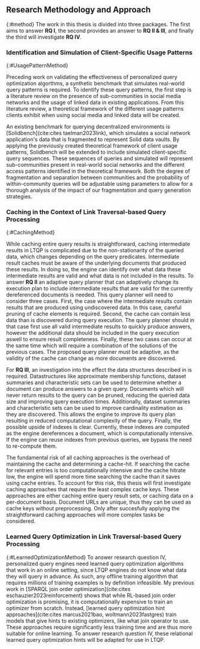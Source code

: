 
## Research Methodology and Approach
{:#method}
The work in this thesis is divided into three packages. The first aims to answer **RQ I**, the second provides an answer to **RQ II & III**, and finally the third will investigate **RQ IV**.

### Identification and Simulation of Client-Specific Usage Patterns
{:#UsagePatternMethod}

Preceding work on validating the effectiveness of personalized query optimization algorthms, a synthetic benchmark that simulates real-world query patterns is required.
To identify these query patterns, the first step is a literature review on the presence of sub-communities in social media networks and the usage of linked data in existing applications.
From this literature review, a theoretical framework of the different usage patterns clients exhibit when using social media and linked data will be created.

An existing benchmark for querying decentralized environments is [Solidbench](cite:cites taelman2023link), which simulates a social network application's data that is fragmented to represent Solid data vaults. 
By applying the previously created theoretical framework of client usage patterns, Solidbench will be extended to include simulated client-specific query sequences.
These sequences of queries and simulated will represent sub-communities present in real-world social networks and the different access patterns identified in the theoretical framework.
Both the degree of fragmentation and separation between communities and the probability of within-community queries will be adjustable using parameters to allow for a thorough analysis of the impact of our fragmentation and query generation strategies.

### Caching in the Context of Link Traversal-based Query Processing
{:#CachingMethod}

While caching entire query results is straightforward, caching intermediate results in LTQP is complicated due to the non-stationarity of the queried data, which changes depending on the query predicates.
Intermediate result caches must be aware of the underlying documents that produced these results.
In doing so, the engine can identify over what data these intermediate results are valid and what data is not included in the results.
To answer **RQ II** an adaptive query planner that can adaptively change its execution plan to include intermediate results that are valid for the currently dereferenced documents is needed.
This query planner will need to consider three cases. 
First, the case where the intermediate results contain results that are produced using undiscovered data. 
In this case, careful pruning of cache elements is required.
Second, the cache can contain less data than is discovered during query execution.
The query planner should in that case first use all valid intermediate results to quickly produce answers, however the additional data should be included in the query execution aswell to ensure result completeness.
Finally, these two cases can occur at the same time which will require a combination of the solutions of the previous cases.
The proposed query planner must be adaptive, as the validity of the cache can change as more documents are discovered.

For **RQ III**, an investigation into the effect the data structures described in [](#AuxillaryDataStructures) is required.
Datastructures like approximate membership functions, dataset summaries and characteristic sets can be used to determine whether a document can produce answers to a given query.
Documents which will never return results to the query can be pruned, reducing the queried data size and improving query execution times.
Additionally, dataset summaries and characteristic sets can be used to improve cardinality estimation as they are discovered.
This allows the engine to improve its query plan resulting in reduced computational complexity of the query.
Finally, the possible upside of indexes is clear.
Currently, these indexes are computed as the engine dereferences a document, which is computationally intensive.
If the engine can reuse indexes from previous queries, we bypass the need to re-compute them.

The fundamental risk of all caching approaches is the overhead of maintaining the cache and determining a cache-hit.
If searching the cache for relevant entries is too computationally intensive and the cache hitrate low, the engine will spend more time searching the cache than it saves using cache entries.
To account for this risk, this thesis will first investigate caching approaches that require the least complex cache keys.
These approaches are either caching entire query result sets, or caching data on a per-document basis.
Document URLs are unique, thus they can be used as cache keys without preprocessing.
Only after succesfully applying the straightforward caching approaches will more complex tasks be considered.


### Learned Query Optimization in Link Traversal-based Query Processing
{:#LearnedOptimizationMethod}
To answer research question IV, personalized query engines need learned query optimization algorithms that work in an online setting, since LTQP engines do not know what data they will query in advance.
As such, any offline training algorithm that requires millions of training examples is by definition infeasible.
My previous work in [SPARQL join order optimization](cite:cites eschauzier2023reinforcement) shows that while RL-based join order optimization is promising, it is computationally expensive to train an optimizer from scratch.
Instead, [learned query optimization hint approaches](cite:cites marcus2021bao, woltmann2023fastgres) train models that give hints to existing optimizers, like what join operator to use.
These approaches require significantly less training time and are thus more suitable for online learning.
To answer research question IV, these relational learned query optimization hints will be adapted for use in LTQP.



